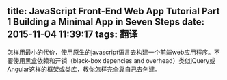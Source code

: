 title: JavaScript Front-End Web App Tutorial Part 1 Building a Minimal App in Seven Steps
date: 2015-11-04 11:39:17
tags: 翻译
---


怎样用最小的代价，使用原生的javascript语言去构建一个前端web应用程序。不要使用黑盒依赖和开销（black-box depencies and overhead）类似jQuery或Angular这样的框架或类库，教你怎样完全靠自己去创建。
